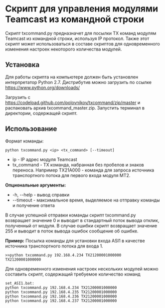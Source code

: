 # Скрипт для управления модулями Teamcast из командной строки
Скрипт txcommand.py предназначет для посылки TX команд модулям Teamcast из командной строки, используя IP протокол. Также этот скрипт может использоваться в составе скриптов для одновременного изменения настроек некоторого количества модулей.

## Установка

Для работы скрипта на компьютере должен быть установлен интерпретатор Python 2.7.  Дистрибутив можно загрузить по ссылке https://www.python.org/downloads/

Загрузить с https://codeload.github.com/polovnikov/txcommand/zip/master и распаковать архив txcommand_master.zip. Запустить терминал в директории, содержащей скрипт.

## Использование
Формат команды:
~~~~
python txcommand.py <ip> <tx_command> [--timeout]
~~~~

* ip - IP адрес модуля Teamcast
* tx_command - TX команда, набранная без пробелов и знаков переноса. Например TX21A000  - команда для запроса источника транспортного потока для первого входа модуля MT2.

**Опциональные аргументы:**

* -h, --help -  вывод справки
* --timeout - максимальное время, выделяемое на отправку команды и получение ответа

В случае успешной отправки команды скрипт txcommand.py возвращает значение 0 и выводит в стандартный поток вывода отклик, полученный от модуля. В случае ошибки скрипт возвращает значение 255 и выводит в поток вывода ошибок сообщение об ошибке.

**Пример:** 
Посылка команды для установки входа  ASI1  в качестве источника транспортного потока для входа 1.

~~~~
>>python txcommand.py 192.168.4.234 TX21200001000000
TX21200001000000
~~~~

Для одновременного изменения настроек нескольких модулей можно составить скрипт, содержащий требуемое количество команд

~~~~
set_ASI1.bat:
python txcommand.py 192.168.4.234 TX21200001000000
python txcommand.py 192.168.4.235 TX21200001000000
python txcommand.py 192.168.4.236 TX21200001000000
python txcommand.py 192.168.4.237 TX21200001000000

~~~~
